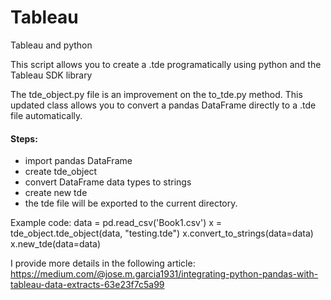 # Tableau
Tableau and python

This script allows you to create a .tde programatically using python and the Tableau SDK library

The tde_object.py file is an improvement on the to_tde.py method.
This updated class allows you to convert a pandas DataFrame directly to a .tde file automatically.

#### Steps:
* import pandas DataFrame
* create tde_object
* convert DataFrame data types to strings
* create new tde
* the tde file will be exported to the current directory.

Example code:
data = pd.read_csv('Book1.csv')
x = tde_object.tde_object(data, "testing.tde")
x.convert_to_strings(data=data)
x.new_tde(data=data)



I provide more details in the following article:
https://medium.com/@jose.m.garcia1931/integrating-python-pandas-with-tableau-data-extracts-63e23f7c5a99
